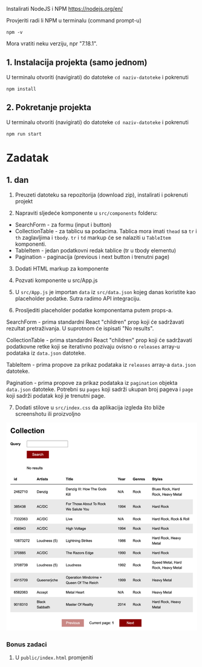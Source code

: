 Instalirati NodeJS i NPM
https://nodejs.org/en/

Provjeriti radi li NPM u terminalu (command prompt-u)

```
npm -v
```

Mora vratiti neku verziju, npr "7.18.1".

## 1. Instalacija projekta (samo jednom)

U terminalu otvoriti (navigirati) do datoteke `cd naziv-datoteke` i pokrenuti

```
npm install
```

## 2. Pokretanje projekta

U terminalu otvoriti (navigirati) do datoteke `cd naziv-datoteke` i pokrenuti

```
npm run start
```

# Zadatak

## 1. dan

1. Preuzeti datoteku sa repozitorija (download zip), instalirati i pokrenuti projekt

2. Napraviti sljedeće komponente u `src/components` folderu:

  - SearchForm - za formu (input i button)
  - CollectionTable - za tablicu sa podacima. Tablica mora imati `thead` sa `tr` i `th` zaglavljima i `tbody`. `tr` i `td` markup će se nalaziti u `TableItem` komponenti.
  - TableItem - jedan podatkovni redak tablice (tr u tbody elementu)
  - Pagination - paginacija (previous i next button i trenutni page)

3. Dodati HTML markup za komponente

4. Pozvati komponente u src/App.js

5. U `src/App.js` je importan `data` iz `src/data.json` kojeg danas koristite kao placeholder podatke. Sutra radimo API integraciju.

6. Prosljediti placeholder podatke komponentama putem props-a.

SearchForm - prima standardni React "children" prop koji će sadržavati rezultat pretraživanja. U suprotnom će ispisati "No results".

CollectionTable - prima standardni React "children" prop koji će sadržavati podatkovne retke koji se iterativno pozivaju ovisno o `releases` array-u podataka iz `data.json` datoteke.

TableItem - prima propove za prikaz podataka iz `releases` array-a `data.json` datoteke.

Pagination - prima propove za prikaz podataka iz `pagination` objekta `data.json` datoteke. Potrebni su `pages` koji sadrži ukupan broj pageva i `page` koji sadrži podatak koji je trenutni page.

7. Dodati stilove u `src/index.css` da aplikacija izgleda što bliže screenshotu ili proizvoljno

![](./dan-1.png)

### Bonus zadaci

1. U `public/index.html` promjeniti <title> vrijednost na vaše ime i prezime i naziv projekta

2. U `public/index.html` dodati <link> element sa CSS linkom na `normalize.css` koji služi za izjednačavanje stilova između browsera. Ukoliko je dobro dodan, font u projektu bi se trebao promjeniti na Arial. https://cdnjs.com/libraries/normalize

### Korisne informacije

Dovršeni zadatak 1. dana: https://react-akademija-app-1.netlify.app/ <br/>
Statičke komponente sa prosljeđenim propovima. Trenutno nema funkcionalnosti.

Tablice
https://www.w3schools.com/html/html_tables.asp

Input
https://www.w3schools.com/tags/tag_input.asp

Button
https://www.w3schools.com/tags/tag_button.asp

Prijedlog strukture `App` komponente sa komponentama

```jsx
  return (
    <div>
      <header>
        {/* Dopuniti sa odgovarajućim HTML markupom i tekstom */>}
      </header>
      <SearchForm>{/* Dopuniti sa propsima */>}</SearchForm>
      <CollectionTable>
        {/* Dopuniti da se iterativno stvaraju TableItem komponente */>}
        <TableItem {/* Dopuniti sa propsima */>} />
      </CollectionTable>

      <Pagination {/* Dopuniti sa propsima */>} />
    </div>
  );
```

Paginacija prima vrijednosti trenutnog pagea i ukupni broj pageva kao prop. Prosljediti hard-codane placeholder propove za sada.

Paginacija ispisuje trenuti page u `Current page:` tekstu između 2 buttona

Ukoliko je trenutni page 1, Postaviti “disabled” atribut na “Previous” button HTML elementa na `true`. U suprotnom na `false`.

Ukoliko je trenutni page jednak ukupnom broju pageva, napraviti isto za `Next` button HTML element

## 2. dan

### Forma za pretraživanje

API URL: `https://api.discogs.com/database/search?q=${query}&key=OxnCHJEetGbikaamOyaK&secret=wQCIuWuanmRVVeWqNVFWMfSJldHbqnAi`

`query` je varijabla teksta forme koji treba predati preko state-a

Na button click poslati query na API i ispisati samo prvi rezultat responsea. Prvi rezultat iz `data` response-a se može dohvatiti ovako:

`Boolean(data.results.length) ? data.results[0].title : "No results"`

Funkciju za submit i state treba napraviti u `App.js`-u. `SearchForm` komponenti predati rezultat pretraživanja preko `children` prop-a. Prosljediti nove propove za: promjenu input statea za query (onChange na input), trenutni query state (value na input) i funkciju za pretraživanje (onClick na button)

### Podatkovna tablica i podatkovni redak

Podatke za tablicu dohvatiti sa API-ja (obrisati import json datoteke iz App.js).
`https://api.discogs.com/users/adrianmusiccollector/collection/folders/0/releases?page=${currentPage}`
   
`currentPage` - varijabla čija je početna vrijednost 1 i ona se može promjeniti preko paginacije

### Korisne informacije

https://developer.mozilla.org/en-US/docs/Web/API/Fetch_API/Using_Fetch
https://reactjs.org/docs/hooks-state.html
https://reactjs.org/docs/hooks-effect.html

Dovršeni zadatak 2. dana: https://react-akademija-app-2.netlify.app/ <br/>
Search vraća rezultat, podaci tablice se promjene klikom na next i previous button elemente

API vraća dva objekta:
`pagination` - podatke za paginaciju (ukupan broj pageva, trenutni page, itd.)
`collection` - array podataka za tablicu za trenutni page.

Paginacijom postavljati state koji je trenutni page odabran i dohvaćati nove rezultate tablice
Ukoliko na API šaljete puno requestova, pričekajte minutu da prođe ograničenje ili mi se javite.

Pripazite da imate dependency array u `useEffect`-u koji treba biti `[]` dok ne implementirate paginaciju, a onda treba ovisiti o odabranom pageu koji je sačuvan u state-u.

Možete imati i do 4 useState poziva, ovisno kako strukturirate state. Preporučujem za početak da imate odvojeni state dok se ne uvježbate.

- searchQuery - tekst koji se pretražuje
- searchResult - rezultat pretraživanja
- currentPage - odabrani page iz paginacije (početno stanje je 1)
- data - paginacija i collection array podataka

Koristite samo 1 useEffect sa dependency arrayom. Dohvaćanje podatka kolekcije (paginacija + collection) kada se aplikacija mounta i kada se currentPage promjeni.

Imate definiran search button handler funkciju - poziva API za pretraživanje.

Prijedlog `useEffect` i submit funkcije u `App.js`-u

```jsx
/* Dohvaćanje kolekcije */
useEffect(() => {
  fetch()
    /* Dohvaćanje API URL-a sa prosljeđenom paginacijom */
    .then((data) => data.json())
    .then((data) => {
      /* Dopuniti sa state update funkcijom */
    });
}, [currentPage]);

const handleSearch = () => {
  fetch(
    `https://api.discogs.com/database/search?q=${query}&key=OxnCHJEetGbikaamOyaK&secret=wQCIuWuanmRVVeWqNVFWMfSJldHbqnAi`
  )
    .then((data) => data.json())
    .then((data) => {
      setQueryResult(
        Boolean(data.results.length) ? data.results[0].title : "No results"
      );
    });
};
```

